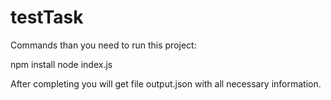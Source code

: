 # testTask


Commands than you need to run this project:

npm install
node index.js

After completing you will get file output.json with all necessary information.
